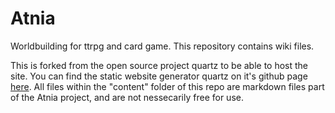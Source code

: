 # Atnia
Worldbuilding for ttrpg and card game.
This repository contains wiki files.

This is forked from the open source project quartz to be able to host the site. You can find the static website generator quartz on it's github page [here](https://github.com/jackyzha0/quartz). All files within the "content" folder of this repo are markdown files part of the Atnia project, and are not nessecarily free for use.
